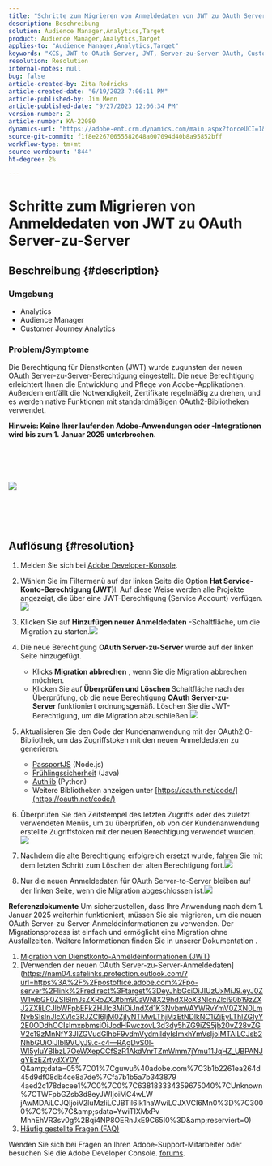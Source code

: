 ```yaml
---
title: "Schritte zum Migrieren von Anmeldedaten von JWT zu OAuth Server zu Server"
description: Beschreibung
solution: Audience Manager,Analytics,Target
product: Audience Manager,Analytics,Target
applies-to: "Audience Manager,Analytics,Target"
keywords: "KCS, JWT to OAuth Server, JWT, Server-zu-Server OAuth, Customer Journey Analytics, Migrieren von Anmeldeinformationen"
resolution: Resolution
internal-notes: null
bug: false
article-created-by: Zita Rodricks
article-created-date: "6/19/2023 7:06:11 PM"
article-published-by: Jim Menn
article-published-date: "9/27/2023 12:06:34 PM"
version-number: 2
article-number: KA-22080
dynamics-url: "https://adobe-ent.crm.dynamics.com/main.aspx?forceUCI=1&pagetype=entityrecord&etn=knowledgearticle&id=f3a63955-d40e-ee11-8f6d-6045bd006b3d"
source-git-commit: f1f8e22670655582648a007094d40b8a95852bff
workflow-type: tm+mt
source-wordcount: '844'
ht-degree: 2%

---
```


# Schritte zum Migrieren von Anmeldedaten von JWT zu OAuth Server-zu-Server

## Beschreibung {#description}


### Umgebung

- Analytics
- Audience Manager
- Customer Journey Analytics


### Problem/Symptome

Die Berechtigung für Dienstkonten (JWT) wurde zugunsten der neuen OAuth Server-zu-Server-Berechtigung eingestellt. Die neue Berechtigung erleichtert Ihnen die Entwicklung und Pflege von Adobe-Applikationen. Außerdem entfällt die Notwendigkeit, Zertifikate regelmäßig zu drehen, und es werden native Funktionen mit standardmäßigen OAuth2-Bibliotheken verwendet. 

<b>Hinweis: Keine Ihrer laufenden Adobe-Anwendungen oder -Integrationen wird bis zum 1. Januar 2025 unterbrochen.</b>
<br><br> <br><br> <br><br><b>![](assets/___f5a63955-d40e-ee11-8f6d-6045bd006b3d___.png)</b><br><br> <br><br> <br>

## Auflösung {#resolution}


1. Melden Sie sich bei [Adobe Developer-Konsole](https://developer.adobe.com/console).
2. Wählen Sie im Filtermenü auf der linken Seite die Option <b>Hat Service-Konto-Berechtigung (JWT)</b>l. Auf diese Weise werden alle Projekte angezeigt, die über eine JWT-Berechtigung (Service Account) verfügen.![](assets/bff4d24d-8b21-ee11-9cbe-6045bd006a22.png)
3. Klicken Sie auf <b>Hinzufügen neuer Anmeldedaten</b> -Schaltfläche, um die Migration zu starten.![](assets/500ae166-8b21-ee11-9cbe-6045bd006a22.png)
4. Die neue Berechtigung <b>OAuth Server-zu-Server</b> wurde auf der linken Seite hinzugefügt.
   - Klicks <b>Migration abbrechen</b> , wenn Sie die Migration abbrechen möchten.
   - Klicken Sie auf <b>Überprüfen und Löschen </b>Schaltfläche nach der Überprüfung, ob die neue Berechtigung <b>OAuth Server-zu-Server</b> funktioniert ordnungsgemäß. Löschen Sie die JWT-Berechtigung, um die Migration abzuschließen.![](assets/bd94377a-8b21-ee11-9cbe-6045bd006a22.png)
5. Aktualisieren Sie den Code der Kundenanwendung mit der OAuth2.0-Bibliothek, um das Zugriffstoken mit den neuen Anmeldedaten zu generieren.

   - [PassportJS](https://github.com/jaredhanson/passport) (Node.js)
   - [Frühlingssicherheit](https://spring.io/projects/spring-security) (Java)
   - [Authlib](https://github.com/lepture/authlib) (Python)
   - Weitere Bibliotheken anzeigen unter [https://oauth.net/code/](https://oauth.net/code/)
6. Überprüfen Sie den Zeitstempel des letzten Zugriffs oder des zuletzt verwendeten Menüs, um zu überprüfen, ob von der Kundenanwendung erstellte Zugriffstoken mit der neuen Berechtigung verwendet wurden.![](assets/2379358d-8b21-ee11-9cbe-6045bd006a22.png)
7. Nachdem die alte Berechtigung erfolgreich ersetzt wurde, fahren Sie mit dem letzten Schritt zum Löschen der alten Berechtigung fort.![](assets/86be29a0-8b21-ee11-9cbe-6045bd006a22.png)
8. Nur die neuen Anmeldedaten für OAuth Server-to-Server bleiben auf der linken Seite, wenn die Migration abgeschlossen ist.![](assets/4bfaa6af-8b21-ee11-9cbe-6045bd006a22.png)


<b>Referenzdokumente</b>
Um sicherzustellen, dass Ihre Anwendung nach dem 1. Januar 2025 weiterhin funktioniert, müssen Sie sie migrieren, um die neuen OAuth Server-zu-Server-Anmeldeinformationen zu verwenden.
Der Migrationsprozess ist einfach und ermöglicht eine Migration ohne Ausfallzeiten. Weitere Informationen finden Sie in unserer Dokumentation .



1. [Migration von Dienstkonto-Anmeldeinformationen (JWT)](https://nam04.safelinks.protection.outlook.com/?url=https%3A%2F%2Fpostoffice.adobe.com%2Fpo-server%2Flink%2Fredirect%3Ftarget%3DeyJhbGciOiJIUzUxMiJ9.eyJ0ZW1wbGF0ZSI6ImJsZXRoZXJfbm90aWNlX29hdXRoX3NlcnZlcl90b19zZXJ2ZXIiLCJlbWFpbEFkZHJlc3MiOiJndXd1K3NvbmVAYWRvYmV0ZXN0LmNvbSIsInJlcXVlc3RJZCI6IjM0ZjIyNTMwLThjMzEtNDlkNC1iZjEyLThlZGIyY2E0ODdhOCIsImxpbmsiOiJodHRwczovL3d3dy5hZG9iZS5jb20vZ28vZGV2c19zMnNfbWlncmF0aW9uX2d1aWRlIiwibGFiZWwiOiI5IiwibG9jYWxlIjoiZW5fVVMifQ.Pr8LjAW5wq_tEqCQLs4Y2fwJSTW_Z2FH0CIVInolEKvySfPDiF7vl8Hg4S9ne_V6a74oLfCVzc99EE9K4XUoBQ&amp;amp;data=05%7C01%7Cguwu%40adobe.com%7C3b1b2261ea264d45d9df08db4ce8a7de%7Cfa7b1b5a7b34438794aed2c178decee1%7C0%7C0%7C638188334359675040%7CUnknown%7CTWFpbGZsb3d8eyJWIjoiMC4wLjAwMDAiLCJQIjoiV2luMzIiLCJBTiI6Ik1haWwiLCJXVCI6Mn0%3D%7C3000%7C%7C%7C&amp;amp;sdata=dd8x%2FoDHh0QUi3xboxa78uA54JXEaVq5qYkP8zkvymk%3D&amp;amp;reserved=0)
2. [Verwenden der neuen OAuth Server-zu-Server-Anmeldedaten](https://nam04.safelinks.protection.outlook.com/?url=https%3A%2F%2Fpostoffice.adobe.com%2Fpo-server%2Flink%2Fredirect%3Ftarget%3DeyJhbGciOiJIUzUxMiJ9.eyJ0ZW1wbGF0ZSI6ImJsZXRoZXJfbm90aWNlX29hdXRoX3NlcnZlcl90b19zZXJ2ZXIiLCJlbWFpbEFkZHJlc3MiOiJndXd1K3NvbmVAYWRvYmV0ZXN0LmNvbSIsInJlcXVlc3RJZCI6IjM0ZjIyNTMwLThjMzEtNDlkNC1iZjEyLThlZGIyY2E0ODdhOCIsImxpbmsiOiJodHRwczovL3d3dy5hZG9iZS5jb20vZ28vZGV2c19zMnNfY3JlZGVudGlhbF9vdmVydmlldyIsImxhYmVsIjoiMTAiLCJsb2NhbGUiOiJlbl9VUyJ9.c-c4—RAgDvS0l-WI5yIuYBIbzL7OeWXepCCfSzR1AkdVnrTZmWmm7jYmu11JqHZ_UBPANJqYEzEZrtydXY0Y Q&amp;amp;data=05%7C01%7Cguwu%40adobe.com%7C3b1b2261ea264d45d9df08db4ce8a7de%7Cfa7b1b5a7b343879 4aed2c178decee1%7C0%7C0%7C638183334359675040%7CUnknown%7CTWFpbGZsb3d8eyJWIjoiMC4wLW jAwMDAiLCJQIjoiV2luMzIiLCJBTiI6Ik1haWwiLCJXVCI6Mn0%3D%7C3000%7C%7C%7C&amp;amp;sdata=YwiTIXMxPv MhhEhVR3sv0g%2Bqi4NP8OERnJxE9C65I0%3D&amp;amp;reserviert=0)
3. [ Häufig gestellte Fragen (FAQ) ](https://nam04.safelinks.protection.outlook.com/?url=https%3A%2F%2Fpostoffice.adobe.com%2Fpo-server%2Flink%2Fredirect%3Ftarget%3DeyJhbGciOiJIUzUxMiJ9.eyJ0ZW1wbGF0ZSI6ImJsZXRoZXJfbm90aWNlX29hdXRoX3NlcnZlcl90b19zZXJ2ZXIiLCJlbWFpbEFkZHJlc3MiOiJndXd1K3NvbmVAYWRvYmV0ZXN0LmNvbSIsInJlcXVlc3RJZCI6IjM0ZjIyNTMwLThjMzEtNDlkNC1iZjEyLThlZGIyY2E0ODdhOCIsImxpbmsiOiJodHRwczovL3d3dy5hZG9iZS5jb20vZ28vZGV2c19zMnNfbWlncmF0aW9uX2d1aWRlX2ZhcSIsImxhYmVsIjoiMTEiLCJsb2NhbGUiOiJlbl9VUyJ9.8IlQUL_WbLKsMUDG4VHvqnwqI0l6TzEXSN0I_R_dXCswvDQpusEgm5LstaLYWzPy0crhk_ShRbmjZvMVS5t1Mg&amp;amp;data=05%7C01%7Cguwu%40adobe.com%7C3b1b2261ea264d45d9df08db4ce8a7de%7Cfa7b1b5a7b34438794aed2c178decee1%7C0%7C0%7C638188334359675040%7CUnknown%7CTWFpbGZsb3d8eyJWIjoiMC4wLjAwMDAiLCJQIjoiV2luMzIiLCJBTiI6Ik1haWwiLCJXVCI6Mn0%3D%7C3000%7C%7C%7C&amp;amp;sdata=n4WBY0gemPujdOZRaTMICsePuQJsuh9STbkgEsvyai8%3D&amp;amp;reserved=0)


Wenden Sie sich bei Fragen an Ihren Adobe-Support-Mitarbeiter oder besuchen Sie die Adobe Developer Console. [forums](https://nam04.safelinks.protection.outlook.com/?url=https%3A%2F%2Fpostoffice.adobe.com%2Fpo-server%2Flink%2Fredirect%3Ftarget%3DeyJhbGciOiJIUzUxMiJ9.eyJ0ZW1wbGF0ZSI6ImJsZXRoZXJfbm90aWNlX29hdXRoX3NlcnZlcl90b19zZXJ2ZXIiLCJlbWFpbEFkZHJlc3MiOiJndXd1K3NvbmVAYWRvYmV0ZXN0LmNvbSIsInJlcXVlc3RJZCI6IjM0ZjIyNTMwLThjMzEtNDlkNC1iZjEyLThlZGIyY2E0ODdhOCIsImxpbmsiOiJodHRwczovL2V4cGVyaWVuY2VsZWFndWVjb21tdW5pdGllcy5hZG9iZS5jb20vdDUvYWRvYmUtZGV2ZWxvcGVyLWNvbnNvbGUvY3QtcC9hZG9iZS1pby1jb25zb2xlIiwibGFiZWwiOiIxMiIsImxvY2FsZSI6ImVuX1VTIn0.P8FY77-eRzVSjnf09no_Hn5owFmpREoMVLK5OSTU6WWBApUGuQH0fokMAu1R0L-uTQlCovlnIGYD7NRoqMFD8g&amp;amp;data=05%7C01%7Cguwu%40adobe.com%7C3b1b2261ea264d45d9df08db4ce8a7de%7Cfa7b1b5a7b34438794aed2c178decee1%7C0%7C0%7C638188334359675040%7CUnknown%7CTWFpbGZsb3d8eyJWIjoiMC4wLjAwMDAiLCJQIjoiV2luMzIiLCJBTiI6Ik1haWwiLCJXVCI6Mn0%3D%7C3000%7C%7C%7C&amp;amp;sdata=%2FhbICP9PCZsfsNDrBYaGlEb%2FREbBJMjNZeWPzoOPJsk%3D&amp;amp;reserved=0).
